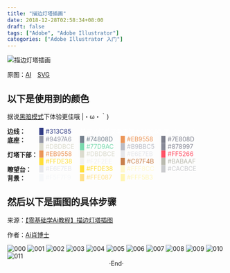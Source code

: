 ```yaml
---
title: "描边灯塔插画"
date: 2018-12-28T02:58:34+08:00
draft: false
tags: ["Adobe", "Adobe Illustrator"]
categories: ["Adobe Illustrator 入门"]
---
```

<!-- 
<img alt="" src="https://mogeko.github.io/images/041/" >
<span class="spoiler" ></span>
&emsp;&emsp;
 -->

![描边灯塔插画](https://mogeko.github.io/images/041/Lighthouse.png)

原图：[AI](https://mogeko.github.io/images/041/Lighthouse.ai)&emsp;[SVG](https://mogeko.github.io/images/041/Lighthouse.svg)

## 以下是使用到的颜色

据说<a href="javascript:void(0);" class="theme-switch">黑暗模式</a>下体验更佳哦  |・ω・｀)

<div style="display:flex;">
	<b style="width:74px;display:inline-block">边线：</b>
    <div style="-webkit-flex:1;flex:1;">
		<span style="width:90px;display:inline-block;color:#313C85;">▉ #313C85</span>
       	<span style="display:inline-block;color:#ffffff">结果关灯后又看不清 #313C85 了</span>
        <span style="display:inline-block;color:#ffffff">_(:з」∠)_</span>
    </div>
</div>
<div style="display:flex;">
	<b style="width:74px;display:inline-block">底座：</b>
	<div style="-webkit-flex:1;flex:1;">
		<span style="width:90px;display:inline-block;color:#9497A6;">▉ #9497A6</span>
		<span style="width:90px;display:inline-block;color:#74808D;">▉ #74808D</span>
		<span style="width:90px;display:inline-block;color:#EB9558;">▉ #EB9558</span>
		<span style="width:90px;display:inline-block;color:#7E808D;">▉ #7E808D</span>
		<span style="width:90px;display:inline-block;color:#DBDBCE;">▉ #DBDBCE</span>
		<span style="width:90px;display:inline-block;color:#77D9AC;">▉ #77D9AC</span>
		<span style="width:90px;display:inline-block;color:#B9BBC5;">▉ #B9BBC5</span>
		<span style="width:90px;display:inline-block;color:#878997;">▉ #878997</span>
	</div>
</div>
<div style="display:flex;">
	<b style="width:74px;display:inline-block">灯塔下部：</b>
	<div style="-webkit-flex:1;flex:1;">
		<span style="width:90px;display:inline-block;color:#EB9558">▉ #EB9558</span>
		<span style="width:90px;display:inline-block;color:#DBDBCE">▉ #DBDBCE</span>
		<span style="width:90px;display:inline-block;color:#E6E7EB">▉ #E6E7EB</span>
		<span style="width:90px;display:inline-block;color:#FF5266">▉ #FF5266</span>
		<span style="width:90px;display:inline-block;color:#FFDE38">▉ #FFDE38</span>
		<span style="width:90px;display:inline-block;color:#F2F2EE">▉ #F2F2EE</span>
		<span style="width:90px;display:inline-block;color:#C87F4B">▉ #C87F4B</span>
		<span style="width:90px;display:inline-block;color:#BABAAF">▉ #BABAAF</span>
	</div>
</div>
<div style="display:flex;">
	<b style="width:74px;display:inline-block">瞭望台：</b>
	<div style="-webkit-flex:1;flex:1;">
		<span style="width:90px;display:inline-block;color:#E6E7EB">▉ #E6E7EB</span>
		<span style="width:90px;display:inline-block;color:#FFDE38">▉ #FFDE38</span>
		<span style="width:90px;display:inline-block;color:#FFF8CC">▉ #FFF8CC</span>
		<span style="width:90px;display:inline-block;color:#CACBCE">▉ #CACBCE</span>
	</div>
</div>
<div style="display:flex;">
	<b style="width:74px;display:inline-block">背景：</b>
	<div style="-webkit-flex:1;flex:1;">
		<span style="width:90px;display:inline-block;color:#F5F7F9">▉ #F5F7F9</span>
		<span style="width:90px;display:inline-block;color:#FFE087">▉ #FFE087</span>
		<span style="width:90px;display:inline-block;color:#FFF5B3">▉ #FFF5B3</span>
	</div>
</div>





## 然后以下是画图的具体步骤

来源：[【零基础学Ai教程】描边灯塔插图](https://www.zcool.com.cn/article/ZODQwOTYw.html)

作者：[Ai肖博士](https://www.zcool.com.cn/u/14824754)

<img alt="000" src="https://mogeko.github.io/images/041/000.jpg" >

<img alt="001" src="https://mogeko.github.io/images/041/001.jpg" >

<img alt="002" src="https://mogeko.github.io/images/041/002.jpg" >

<img alt="003" src="https://mogeko.github.io/images/041/003.jpg" >

<img alt="004" src="https://mogeko.github.io/images/041/004.jpg" >

<img alt="005" src="https://mogeko.github.io/images/041/005.jpg" >

<img alt="006" src="https://mogeko.github.io/images/041/006.jpg" >

<img alt="007" src="https://mogeko.github.io/images/041/007.jpg" >

<img alt="008" src="https://mogeko.github.io/images/041/008.jpg" >

<img alt="009" src="https://mogeko.github.io/images/041/009.jpg" >

<img alt="010" src="https://mogeko.github.io/images/041/010.jpg" >

<img alt="011" src="https://mogeko.github.io/images/041/011.jpg" >





<br>

<center>  ·End·  </center>